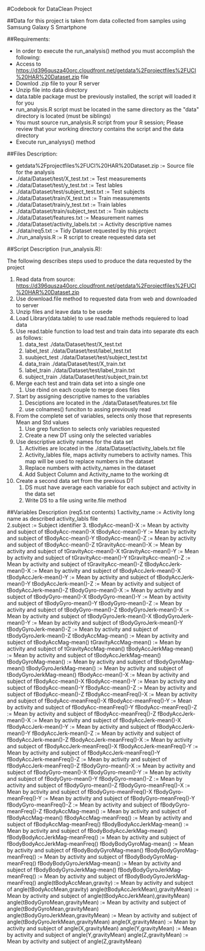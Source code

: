 #Codebook for DataClean Project

##Data for this project is taken from data collected from samples using Samsung Galaxy S Smartphone

##Requirements:
* In order to execute the run_analysis() method you must accomplish the following:
* Access to https://d396qusza40orc.cloudfront.net/getdata%2Fprojectfiles%2FUCI%20HAR%20Dataset.zip file
* Downlod .zip file to your R server
* Unzip file into data directory
* data.table package must be previously installed, the script will loaded it for you
* run_analysis.R script must be located in the same directory as the "data" directory is located (must be siblings)
* You must source run_analysis.R script from your R session; Please review that your working directory contains the script and the data directory
* Execute run_analysys() method


##Files Description:

* getdata%2Fprojectfiles%2FUCI%20HAR%20Dataset.zip := Source file for the analysis
* ./data/Dataset/test/X_test.txt := Test measurements
* ./data/Dataset/test/y_test.txt := Test lables
* ./data/Dataset/test/subject_test.txt := Test subjects
* ./data/Dataset/train/X_test.txt := Train measurements
* ./data/Dataset/train/y_test.txt := Train lables
* ./data/Dataset/train/subject_test.txt := Train subjects
* ./data/Dataset/features.txt   := Measurement names
* ./data/Dataset/activity_labels.txt := Activity descriptive names
* ./data/req5.txt   := Tidy Dataset requested by this project
* ./run_analysis.R  := R script to create requested data set



##Script Description (run_analysis.R):

The following describes steps used to produce the data requested by the project

1.  Read data from source: https://d396qusza40orc.cloudfront.net/getdata%2Fprojectfiles%2FUCI%20HAR%20Dataset.zip 
  1. Use download.file method to requested data from web and downloaded to server
  2. Unzip files and leave data to be usede
2.  Load Library(data.table) to use read.table methods requiered to load data
3. Use read.table function to load test and train data into separate dts each  as follows:
    1. data_test ./data/Dataset/test/X_test.txt
    2. label_test ./data/Dataset/test/label_test.txt
    3. suubject_test ./data/Dataset/test/subject_test.txt
    4. data_train ./data/Dataset/test/X_train.txt
    5. label_train ./data/Dataset/test/label_train.txt
    6. subject_train ./data/Dataset/test/subject_train.txt
4.  Merge each test and train data set into a single one
    1.  Use rbind on each couple to merge does files
5.  Start by assigning descriptive names to the variables 
    1. Desciptions are located in the ./data/Dataset/features.txt file
    2. use colnames() funciton to assing previously read 
6.  From the complete set of variables, selects only those that represents Mean and Std values
    1. Use grep function to selects only variables requested
    2. Create a new DT using only the selected variables
7. Use descriptive activity names for the data set
    1. Activities are located in the ./data/Dataset/activity_labels.txt file
    2. Activity_lables file, maps activity numebers to activity names. This map will be used to replace numbers in the dataset
    3. Replace numbers with activity_names in the dataset
    4. Add Subject Column and Activity_name to the working dt
8.  Create a second data set from the previous DT 
    1. DS must have average each variable for each subject and activity in the data set
    2. Write DS to a file using write.file method
  
   
##Variables Description (req5.txt contents)
1.activity_name := Activity long name as described activity_labls file  
2.subject       := Subject identifier
3. tBodyAcc-mean()-X	:= Mean by activity and subject of tBodyAcc-mean()-X
tBodyAcc-mean()-Y	:= Mean by activity and subject of tBodyAcc-mean()-Y
tBodyAcc-mean()-Z	:= Mean by activity and subject of tBodyAcc-mean()-Z
tGravityAcc-mean()-X	:= Mean by activity and subject of tGravityAcc-mean()-X
tGravityAcc-mean()-Y	:= Mean by activity and subject of tGravityAcc-mean()-Y
tGravityAcc-mean()-Z	:= Mean by activity and subject of tGravityAcc-mean()-Z
tBodyAccJerk-mean()-X	:= Mean by activity and subject of tBodyAccJerk-mean()-X
tBodyAccJerk-mean()-Y	:= Mean by activity and subject of tBodyAccJerk-mean()-Y
tBodyAccJerk-mean()-Z	:= Mean by activity and subject of tBodyAccJerk-mean()-Z
tBodyGyro-mean()-X	:= Mean by activity and subject of tBodyGyro-mean()-X
tBodyGyro-mean()-Y	:= Mean by activity and subject of tBodyGyro-mean()-Y
tBodyGyro-mean()-Z	:= Mean by activity and subject of tBodyGyro-mean()-Z
tBodyGyroJerk-mean()-X	:= Mean by activity and subject of tBodyGyroJerk-mean()-X
tBodyGyroJerk-mean()-Y	:= Mean by activity and subject of tBodyGyroJerk-mean()-Y
tBodyGyroJerk-mean()-Z	:= Mean by activity and subject of tBodyGyroJerk-mean()-Z
tBodyAccMag-mean()	:= Mean by activity and subject of tBodyAccMag-mean()
tGravityAccMag-mean()	:= Mean by activity and subject of tGravityAccMag-mean()
tBodyAccJerkMag-mean()	:= Mean by activity and subject of tBodyAccJerkMag-mean()
tBodyGyroMag-mean()	:= Mean by activity and subject of tBodyGyroMag-mean()
tBodyGyroJerkMag-mean()	:= Mean by activity and subject of tBodyGyroJerkMag-mean()
fBodyAcc-mean()-X	:= Mean by activity and subject of fBodyAcc-mean()-X
fBodyAcc-mean()-Y	:= Mean by activity and subject of fBodyAcc-mean()-Y
fBodyAcc-mean()-Z	:= Mean by activity and subject of fBodyAcc-mean()-Z
fBodyAcc-meanFreq()-X	:= Mean by activity and subject of fBodyAcc-meanFreq()-X
fBodyAcc-meanFreq()-Y	:= Mean by activity and subject of fBodyAcc-meanFreq()-Y
fBodyAcc-meanFreq()-Z	:= Mean by activity and subject of fBodyAcc-meanFreq()-Z
fBodyAccJerk-mean()-X	:= Mean by activity and subject of fBodyAccJerk-mean()-X
fBodyAccJerk-mean()-Y	:= Mean by activity and subject of fBodyAccJerk-mean()-Y
fBodyAccJerk-mean()-Z	:= Mean by activity and subject of fBodyAccJerk-mean()-Z
fBodyAccJerk-meanFreq()-X	:= Mean by activity and subject of fBodyAccJerk-meanFreq()-X
fBodyAccJerk-meanFreq()-Y	:= Mean by activity and subject of fBodyAccJerk-meanFreq()-Y
fBodyAccJerk-meanFreq()-Z	:= Mean by activity and subject of fBodyAccJerk-meanFreq()-Z
fBodyGyro-mean()-X	:= Mean by activity and subject of fBodyGyro-mean()-X
fBodyGyro-mean()-Y	:= Mean by activity and subject of fBodyGyro-mean()-Y
fBodyGyro-mean()-Z	:= Mean by activity and subject of fBodyGyro-mean()-Z
fBodyGyro-meanFreq()-X	:= Mean by activity and subject of fBodyGyro-meanFreq()-X
fBodyGyro-meanFreq()-Y	:= Mean by activity and subject of fBodyGyro-meanFreq()-Y
fBodyGyro-meanFreq()-Z	:= Mean by activity and subject of fBodyGyro-meanFreq()-Z
fBodyAccMag-mean()	:= Mean by activity and subject of fBodyAccMag-mean()
fBodyAccMag-meanFreq()	:= Mean by activity and subject of fBodyAccMag-meanFreq()
fBodyBodyAccJerkMag-mean()	:= Mean by activity and subject of fBodyBodyAccJerkMag-mean()
fBodyBodyAccJerkMag-meanFreq()	:= Mean by activity and subject of fBodyBodyAccJerkMag-meanFreq()
fBodyBodyGyroMag-mean()	:= Mean by activity and subject of fBodyBodyGyroMag-mean()
fBodyBodyGyroMag-meanFreq()	:= Mean by activity and subject of fBodyBodyGyroMag-meanFreq()
fBodyBodyGyroJerkMag-mean()	:= Mean by activity and subject of fBodyBodyGyroJerkMag-mean()
fBodyBodyGyroJerkMag-meanFreq()	:= Mean by activity and subject of fBodyBodyGyroJerkMag-meanFreq()
angle(tBodyAccMean,gravity)	:= Mean by activity and subject of angle(tBodyAccMean,gravity)
angle(tBodyAccJerkMean),gravityMean)	:= Mean by activity and subject of angle(tBodyAccJerkMean),gravityMean)
angle(tBodyGyroMean,gravityMean)	:= Mean by activity and subject of angle(tBodyGyroMean,gravityMean)
angle(tBodyGyroJerkMean,gravityMean)	:= Mean by activity and subject of angle(tBodyGyroJerkMean,gravityMean)
angle(X,gravityMean)	:= Mean by activity and subject of angle(X,gravityMean)
angle(Y,gravityMean)	:= Mean by activity and subject of angle(Y,gravityMean)
angle(Z,gravityMean)	:= Mean by activity and subject of angle(Z,gravityMean)



